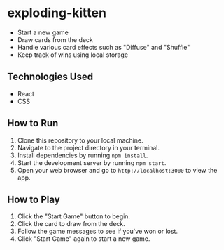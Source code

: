 # exploding-kitten
- Start a new game
- Draw cards from the deck
- Handle various card effects such as "Diffuse" and "Shuffle"
- Keep track of wins using local storage

## Technologies Used

- React
- CSS

## How to Run

1. Clone this repository to your local machine.
2. Navigate to the project directory in your terminal.
3. Install dependencies by running `npm install`.
4. Start the development server by running `npm start`.
5. Open your web browser and go to `http://localhost:3000` to view the app.

## How to Play

1. Click the "Start Game" button to begin.
2. Click the card to draw from the deck.
3. Follow the game messages to see if you've won or lost.
4. Click "Start Game" again to start a new game.
